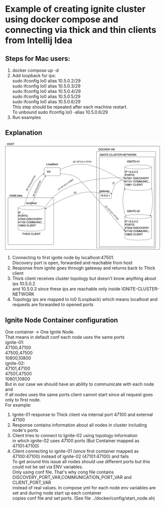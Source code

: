 # Example of creating ignite cluster using docker compose and connecting via thick and thin clients from Intellij Idea

## Steps for Mac users:
1) docker compose up -d
2) Add loopback for ips:  
   sudo ifconfig lo0 alias 10.5.0.2/29  
   sudo ifconfig lo0 alias 10.5.0.3/29  
   sudo ifconfig lo0 alias 10.5.0.4/29  
   sudo ifconfig lo0 alias 10.5.0.5/29  
   sudo ifconfig lo0 alias 10.5.0.6/29   
This step should be repeated after each machine restart.   
To unbound sudo ifconfig lo0 -alias 10.5.0.6/29
3) Run examples


## Explanation
![Alt text](/png/ignite-cluster.png)
1) Connecting to first ignite node by localhost:47501.   
 Discovery port is open, forwarded and reachable from host
2) Response from ignite goes through gateway and returns back to Thick client   
3) Thick client receives cluster topology but doesn't know anything about ips 10.5.0.2    
and 10.5.0.3 since these ips are reachable only inside IGNITE-CLUSTER-NETWORK   
4) Topology ips are mapped to lo0 (Loopback) which means localhost and requests 
are forwarded to opened ports

## Ignite Node Container configuration
One container -> One Ignite Node.  
That means in default conf each node uses the same ports  
ignite-01:   
47100,47100   
47500,47500   
10800,10800      
ignite-02:  
47101,47100  
47501,47500  
10801,10800  
But in our case we should have an ability to communicate with each node and      
if all nodes uses the same ports client cannot start since all request goes only to first node.    
For example:   
1) Ignite-01 response to Thick client via internal port 47100 and external 47100     
2) Response contains information  about all nodes in cluster including node's ports   
3) Client tries to connect to Ignite-02 using topology information    
in which ignite-02 uses 47100 ports (But Container mapped as 47101:47100)   
4) Client connecting to ignite-01 (since first container mapped as 47100:47100) instead of ignite-02 (47101:47100) and fails   
To get around this issue all nodes should use different ports but this could not be set via ENV variables.   
Only using conf file. That's why cong file contains DISCOVERY_PORT_VAR,COMMUNICATION_PORT_VAR and CLIENT_PORT_VAR  
instead of real values. In compose yml for each node env variables are set and during node start up each container   
copies conf file and set ports. (See file ../docker/config/start_node.sh)